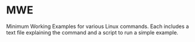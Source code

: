 # MWE

Minimum Working Examples for various Linux commands. Each includes a text file explaining the command and a script to run a simple example.

